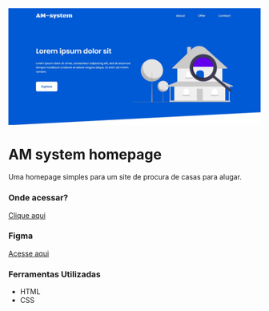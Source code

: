 <img src=".github/preview-am-system-homepage.jpg" alt="Preview da homepage AM system."/>

# AM system homepage

Uma homepage simples para um site de procura de casas para alugar.

### Onde acessar? 

[Clique aqui](https://ericodesenvolvedor.github.io/am-system-homepage/)

### Figma

[Acesse aqui](https://www.figma.com/community/file/983639569930544041)

### Ferramentas Utilizadas

- HTML
- CSS